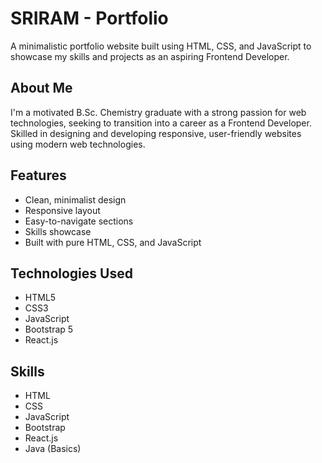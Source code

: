 # SRIRAM - Portfolio

A minimalistic portfolio website built using HTML, CSS, and JavaScript to showcase my skills and projects as an aspiring Frontend Developer.

## About Me

I'm a motivated B.Sc. Chemistry graduate with a strong passion for web technologies, seeking to transition into a career as a Frontend Developer. Skilled in designing and developing responsive, user-friendly websites using modern web technologies.

## Features

- Clean, minimalist design
- Responsive layout
- Easy-to-navigate sections
- Skills showcase
- Built with pure HTML, CSS, and JavaScript

## Technologies Used

- HTML5
- CSS3
- JavaScript
- Bootstrap 5
- React.js

## Skills

- HTML
- CSS
- JavaScript
- Bootstrap
- React.js
- Java (Basics)
